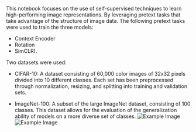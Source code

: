 This notebook focuses on the use of self-supervised techniques to learn high-performing image representations. By leveraging pretext tasks that take advantage of the structure of image data.
The following pretext tasks were used to train the three models:
* Context Encoder
* Rotation
* SimCLR).
  
Two datasets were used:
*	CIFAR-10: A dataset consisting of 60,000 color images of 32x32 pixels divided into 10 different classes. Each set has been preprocessed through normalization, resizing, and splitting into training and validation sets.

* ImageNet-100: A subset of the large ImageNet dataset, consisting of 100 classes. This dataset allows for the evaluation of the generalization ability of models on a more diverse set of classes.
![Example Image](images/CIFAR-10.png)    ![Example Image](images/ImageNet100.png)
